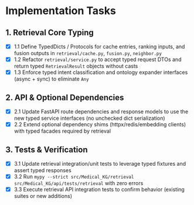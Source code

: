 # Implementation Tasks

## 1. Retrieval Core Typing

- [x] 1.1 Define TypedDicts / Protocols for cache entries, ranking inputs, and fusion outputs in `retrieval/cache.py`, `fusion.py`, `neighbor.py`
- [x] 1.2 Refactor `retrieval/service.py` to accept typed request DTOs and return typed `RetrievalResult` objects without casts
- [x] 1.3 Enforce typed intent classification and ontology expander interfaces (async + sync) to eliminate `Any`

## 2. API & Optional Dependencies

- [x] 2.1 Update FastAPI route dependencies and response models to use the new typed service interfaces (no unchecked dict serialization)
- [x] 2.2 Extend optional dependency shims (httpx/redis/embedding clients) with typed facades required by retrieval

## 3. Tests & Verification

- [x] 3.1 Update retrieval integration/unit tests to leverage typed fixtures and assert typed responses
- [x] 3.2 Run `mypy --strict src/Medical_KG/retrieval src/Medical_KG/api/tests/retrieval` with zero errors
- [x] 3.3 Execute retrieval API integration tests to confirm behavior (existing suites or new additions)
